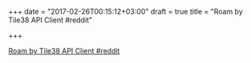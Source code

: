 +++
date = "2017-02-26T00:15:12+03:00"
draft = true
title = "Roam by Tile38 API Client  #reddit"

+++

<p><a href="https://t.co/CvwOqnBXo4">Roam by Tile38 API Client  #reddit</a></p>
